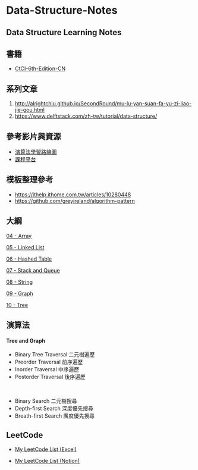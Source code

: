# Data-Structure-Notes
Data Structure Learning Notes
---

## 書籍
* [CtCI-6th-Edition-CN](https://github.com/F8F-1BearCat/CtCI-6th-Edition-CN/blob/master/VI.Big_O.md)

## 系列文章
1. http://alrightchiu.github.io/SecondRound/mu-lu-yan-suan-fa-yu-zi-liao-jie-gou.html
2. https://www.delftstack.com/zh-tw/tutorial/data-structure/

## 參考影片與資源
* [演算法學習路線圖](https://www.youtube.com/watch?v=BkKRSMeqoYA&list=WL&index=49&t=213s)
* [課程平台](https://www.youtube.com/watch?v=BkKRSMeqoYA&list=WL&index=49&t=213s)

## 模板整理參考
* https://ithelp.ithome.com.tw/articles/10280448
* https://github.com/greyireland/algorithm-pattern

## 大綱

[04 - Array](https://github.com/memorykghs/Data-Structure-Notes/blob/main/04%20-%20Array.md)

[05 - Linked List](https://github.com/memorykghs/Data-Structure-Notes/blob/main/05%20-%20Linked%20Lists.md)

[06 - Hashed Table](https://github.com/memorykghs/Data-Structure-Notes/blob/main/06%20-%20Hash%20Tables.md)

[07 - Stack and Queue](https://github.com/memorykghs/Data-Structure-Notes/blob/main/07%20-%20Stack%20and%20Queue.md)

[08 - String](https://github.com/memorykghs/Data-Structure-Notes/blob/main/08%20-%20String.md)

[09 - Graph](https://github.com/memorykghs/Data-Structure-Notes/blob/main/09%20-%20Graphs.md)

[10 - Tree](https://github.com/memorykghs/Data-Structure-Notes/blob/main/10%20-%20Tree.md)

## 演算法

#### Tree and Graph
* Binary Tree Traversal 二元樹遍歷
* Preorder Traversal 前序遍歷
* Inorder Traversal 中序遍歷
* Postorder Traversal 後序遍歷
<br/>

* Binary Search 二元樹搜尋
* Depth-first Search 深度優先搜尋
* Breath-first Search 廣度優先搜尋

## LeetCode
* [My LeetCode List (Excel)](https://docs.google.com/spreadsheets/d/16Dud-qpKlIaC1oQ5akCpHIXnYvVwXTSyTep5d12UMbA/edit?usp=sharing)

* [My LeetCode List (Notion)](https://rhetorical-cheese-1ce.notion.site/35978c41fdf44bcc9fab50caca9e5af2?v=301adb4d585949a69a30f3ba8ab541f1)